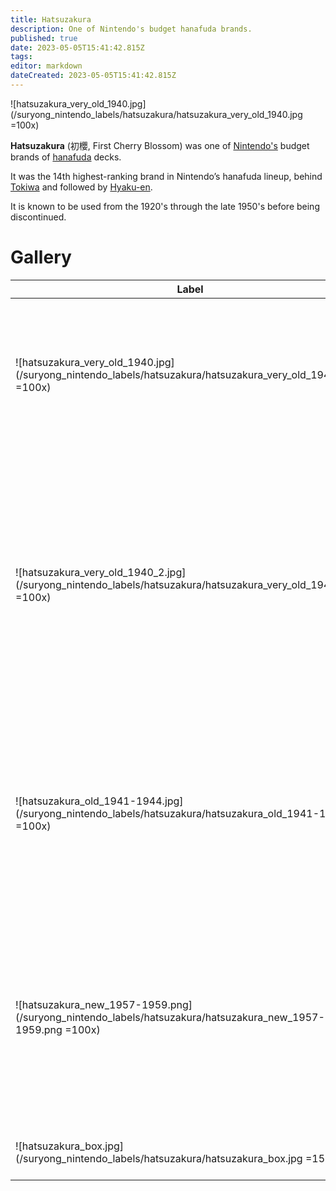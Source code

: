 ```yaml
---
title: Hatsuzakura
description: One of Nintendo's budget hanafuda brands.
published: true
date: 2023-05-05T15:41:42.815Z
tags: 
editor: markdown
dateCreated: 2023-05-05T15:41:42.815Z
---
```


![hatsuzakura_very_old_1940.jpg](/suryong_nintendo_labels/hatsuzakura/hatsuzakura_very_old_1940.jpg =100x)

**Hatsuzakura** (初櫻, First Cherry Blossom) was one of [Nintendo's](/en/hanafuda/manufacturers/nintendo) budget brands of [hanafuda](/en/hanafuda) decks.

It was the 14th highest-ranking brand in Nintendo’s hanafuda lineup, behind [Tokiwa](/en/hanafuda/manufacturers/nintendo/tokiwa) and followed by [Hyaku-en](/en/hanafuda/manufacturers/nintendo/hyaku-en).

It is known to be used from the 1920's through the late 1950's before being discontinued.

# Gallery
| Label | Description |
| --- | --- |
|![hatsuzakura_very_old_1940.jpg](/suryong_nintendo_labels/hatsuzakura/hatsuzakura_very_old_1940.jpg =100x)|Wrapper label probably from 1930's or early 1940's. Depicted in a late Taisho Nintendo Brands and Chihofuda Poster.|
|![hatsuzakura_very_old_1940_2.jpg](/suryong_nintendo_labels/hatsuzakura/hatsuzakura_very_old_1940_2.jpg =100x)|Wrapper label probably from 1930's or early 1940's. Depicted in an early showa Nintendo Brands and Chihofuda Poster. There are characters around the Marufuku logo stating that it's a registered trademark.|
|![hatsuzakura_old_1941-1944.jpg](/suryong_nintendo_labels/hatsuzakura/hatsuzakura_old_1941-1944.jpg =100x)|Wrapper label from a 1941-1944 deck. Less detailed, and the cherry blossom petals are solid gold colored instead of being just gold outlines.|
|![hatsuzakura_new_1957-1959.png](/suryong_nintendo_labels/hatsuzakura/hatsuzakura_new_1957-1959.png =100x)|Wrapper label from a 1957-1959 deck. A more colorful version of the same label design, with blue shape with yellow outline, gold lettering,and numerous pink cherry blossoms.|
|![hatsuzakura_box.jpg](/suryong_nintendo_labels/hatsuzakura/hatsuzakura_box.jpg =150x)|Label from a two-deck wooden box.|